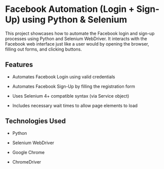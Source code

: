 # Facebook Automation (Login + Sign-Up) using Python & Selenium

This project showcases how to automate the Facebook login and sign-up processes using Python and Selenium WebDriver. It interacts with the Facebook web interface just like a user would by opening the browser, filling out forms, and clicking buttons.

## Features
* Automates Facebook Login using valid credentials

* Automates Facebook Sign-Up by filling the registration form

* Uses Selenium 4+ compatible syntax (via Service object)

* Includes necessary wait times to allow page elements to load

## Technologies Used

* Python

* Selenium WebDriver

* Google Chrome

* ChromeDriver
  
  


